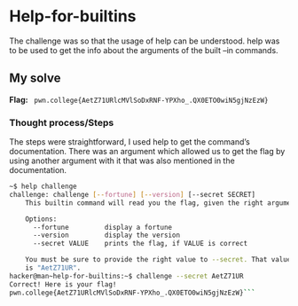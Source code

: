 # Help-for-builtins
The challenge was so that the usage  of help can be understood. help was to be used to get the info about the arguments of the 
built –in commands. 

## My solve
**Flag:** ` pwn.college{AetZ71URlcMVlSoDxRNF-YPXho_.QX0ETO0wiN5gjNzEzW}`

### Thought process/Steps
The steps were straightforward, I used help to get the command’s documentation. There was an argument which allowed us to get the flag by 
using another argument with it that was also mentioned in the documentation.

```bash
~$ help challenge
challenge: challenge [--fortune] [--version] [--secret SECRET]
    This builtin command will read you the flag, given the right arguments!

    Options:
      --fortune         display a fortune
      --version         display the version
      --secret VALUE    prints the flag, if VALUE is correct

    You must be sure to provide the right value to --secret. That value
    is "AetZ71UR".
hacker@man~help-for-builtins:~$ challenge --secret AetZ71UR
Correct! Here is your flag!
pwn.college{AetZ71URlcMVlSoDxRNF-YPXho_.QX0ETO0wiN5gjNzEzW}```
